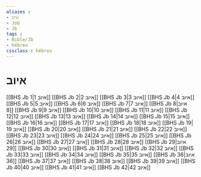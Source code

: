 ```yaml
---
aliases : 
- איוב
- Job
- Jb
tags : 
- Bible/Jb
- hébreu
cssclass : hébreu
---
```


# איוב

[[BHS Jb 1|איוב 1]]
[[BHS Jb 2|איוב 2]]
[[BHS Jb 3|איוב 3]]
[[BHS Jb 4|איוב 4]]
[[BHS Jb 5|איוב 5]]
[[BHS Jb 6|איוב 6]]
[[BHS Jb 7|איוב 7]]
[[BHS Jb 8|איוב 8]]
[[BHS Jb 9|איוב 9]]
[[BHS Jb 10|איוב 10]]
[[BHS Jb 11|איוב 11]]
[[BHS Jb 12|איוב 12]]
[[BHS Jb 13|איוב 13]]
[[BHS Jb 14|איוב 14]]
[[BHS Jb 15|איוב 15]]
[[BHS Jb 16|איוב 16]]
[[BHS Jb 17|איוב 17]]
[[BHS Jb 18|איוב 18]]
[[BHS Jb 19|איוב 19]]
[[BHS Jb 20|איוב 20]]
[[BHS Jb 21|איוב 21]]
[[BHS Jb 22|איוב 22]]
[[BHS Jb 23|איוב 23]]
[[BHS Jb 24|איוב 24]]
[[BHS Jb 25|איוב 25]]
[[BHS Jb 26|איוב 26]]
[[BHS Jb 27|איוב 27]]
[[BHS Jb 28|איוב 28]]
[[BHS Jb 29|איוב 29]]
[[BHS Jb 30|איוב 30]]
[[BHS Jb 31|איוב 31]]
[[BHS Jb 32|איוב 32]]
[[BHS Jb 33|איוב 33]]
[[BHS Jb 34|איוב 34]]
[[BHS Jb 35|איוב 35]]
[[BHS Jb 36|איוב 36]]
[[BHS Jb 37|איוב 37]]
[[BHS Jb 38|איוב 38]]
[[BHS Jb 39|איוב 39]]
[[BHS Jb 40|איוב 40]]
[[BHS Jb 41|איוב 41]]
[[BHS Jb 42|איוב 42]]
